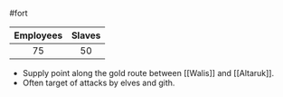 #fort

| Employees | Slaves |
| :-: | :-: |
| 75 | 50 |

- Supply point along the gold route between [[Walis]] and [[Altaruk]].
- Often target of attacks by elves and gith.

